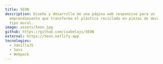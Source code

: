 ```yaml
---
title: 5EON
description: Diseño y desarrollo de una página web responsive para un
  emprendimiento que transforma el plástico reciclado en piezas de decoración de
  tipo mural.
image: assets/5eon.jpg
github: https://github.com/isabelajs/5EON
external: https://5eon.netlify.app
tecnologies:
  - VanillaJS
  - Sass
  - Webpack
---
```

